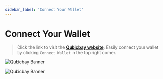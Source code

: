 ```yaml
---
sidebar_label: 'Connect Your Wallet'
---
```


# Connect Your Wallet

> Click the link to visit the [**Qubicbay website**](https://test.qubicbay.io/). Easily connect your wallet by clicking `Connect Wallet` in the top right corner.

![Qubicbay Banner](/img/qubicbay/Screenshot_9.png)

![Qubicbay Banner](/img/qubicbay/Screenshot_25.png)